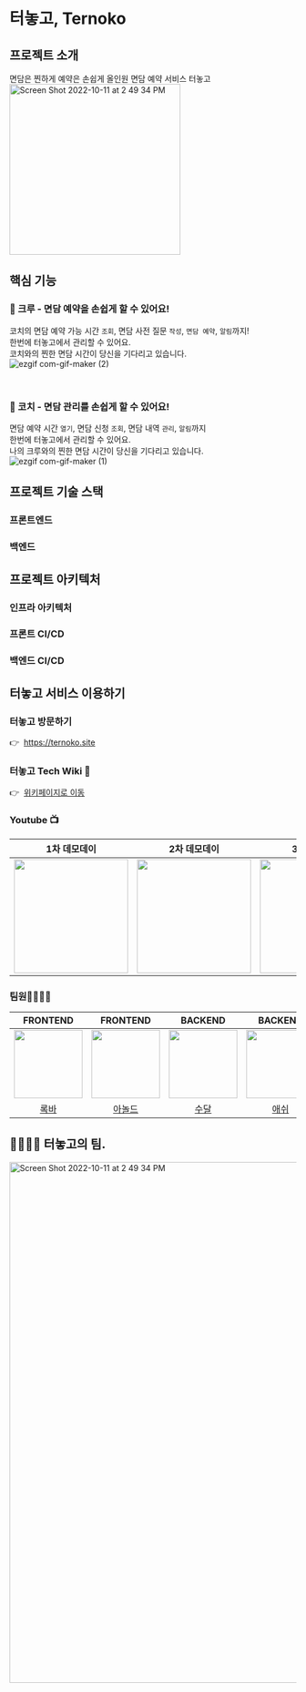# 터놓고, Ternoko
## 프로젝트 소개  
면담은 찐하게 예약은 손쉽게 올인원 면담 예약 서비스 터놓고  
<img width="300" alt="Screen Shot 2022-10-11 at 2 49 34 PM" src="https://user-images.githubusercontent.com/83059234/195292032-346867ea-256a-4db8-82c4-0efb5b569ef3.jpeg">
## 핵심 기능

### 🚀 크루 - 면담 예약을 손쉽게 할 수 있어요!

코치의 면담 예약 가능 시간 `조회`, 면담 사전 질문 `작성`, `면담 예약`, `알림`까지!  
한번에 터놓고에서 관리할 수 있어요.  
코치와의 찐한 면담 시간이 당신을 기다리고 있습니다.  
![ezgif com-gif-maker (2)](https://user-images.githubusercontent.com/83059234/195489810-696cfa68-3966-4188-827c-445440296cd8.gif)


<br>

### 🚀 코치 - 면담 관리를 손쉽게 할 수 있어요!
면담 예약 시간 `열기`, 면담 신청 `조회`, 면담 내역 `관리`, `알림`까지  
한번에 터놓고에서 관리할 수 있어요.  
나의 크루와의 찐한 면담 시간이 당신을 기다리고 있습니다.  
![ezgif com-gif-maker (1)](https://user-images.githubusercontent.com/83059234/195294288-631fcb7c-43c7-4eed-9e8b-c95cb8dee59f.gif)


## 프로젝트 기술 스택
### 프론트엔드

### 백엔드

## 프로젝트 아키텍처

### 인프라 아키텍처

### 프론트 CI/CD

### 백엔드 CI/CD  


## 터놓고 서비스 이용하기  
### 터놓고 방문하기

👉  https://ternoko.site  

### 터놓고 Tech **Wiki 📑**  

👉  [위키페이지로 이동](https://github.com/woowacourse-teams/2022-ternoko/wiki)  


### Youtube 📺  

| 1차 데모데이 | 2차 데모데이 | 3차 데모데이 | 4차 데모데이 | 5차 데모데이
| --- | --- | --- | --- | --- |
| [<img width="200px" src="https://i.ytimg.com/vi/mKV3osPRtdc/hq720.jpg" />](https://youtu.be/mKV3osPRtdc) | [<img width="200px" src="https://i.ytimg.com/vi/LQRxmFMnFfo/hq720.jpg" />](https://youtu.be/LQRxmFMnFfo) | [<img width="200px" src="https://i.ytimg.com/vi/y2cudTZ8seY/hq720.jpg" />](https://youtu.be/y2cudTZ8seY) | [<img width="200px" src="https://i.ytimg.com/vi/-Y4DfIsRrzA/hqdefault.jpg" />](https://youtu.be/-Y4DfIsRrzA) | [<img width="200px" src="https://i.ytimg.com/vi/mKV3osPRtdc/hq720.jpg" />](https://youtu.be/mKV3osPRtdc) |


### 팀원👨‍💻👩‍💻



|FRONTEND|FRONTEND|BACKEND|BACKEND|BACKEND|BACKEND|BACKEND
|:-:|:-:|:-:|:-:|:-:|:-:|:-:|
|[<img width="120px" src="https://avatars.githubusercontent.com/u/19251499?s=100&v=4" />](https://github.com/lokba)|[<img width="120px" src="https://avatars.githubusercontent.com/u/38878617?s=100&v=4" />](https://github.com/sanaandmomo)|[<img width="120px" src="https://avatars.githubusercontent.com/u/26570275?s=100&v=4" />](https://github.com/her0807)|[<img width="120px" src="https://avatars.githubusercontent.com/u/54317630?s=100&v=4" />](https://github.com/dongho108)| [<img width="120px" src="https://avatars.githubusercontent.com/u/36189291?s=100&v=4" />](https://github.com/HyeonbinSa)|[<img width="120px" src="https://avatars.githubusercontent.com/u/83059234?s=100&v=4" />](https://github.com/soominsohn)|[<img width="120px" src="https://avatars.githubusercontent.com/u/43205258?s=100&v=4" />](https://github.com/Juhyung990122)
|[록바](https://github.com/lokba)|[아놀드](https://github.com/sanaandmomo)|[수달](https://github.com/her0807)|[애쉬](https://github.com/dongho108)|[바니](https://github.com/HyeonbinSa)|[앤지](https://github.com/soominsohn)|[열음](https://github.com/Juhyung990122)|


## 👨‍👨‍👦‍👦 터놓고의 팀. 
<img width="915" alt="Screen Shot 2022-10-11 at 2 49 34 PM" src="https://user-images.githubusercontent.com/83059234/195291896-ca005fa9-dff4-44ca-96af-938971891ce9.png">
